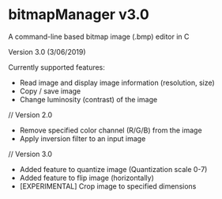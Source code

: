# bitmapManager v3.0
A command-line based bitmap image (.bmp) editor in C

Version 3.0 (3/06/2019)

Currently supported features:
  - Read image and display image information (resolution, size)
  - Copy / save image
  - Change luminosity (contrast) of the image
  
  // Version 2.0
  - Remove specified color channel (R/G/B) from the image
  - Apply inversion filter to an input image
  
  // Version 3.0
  - Added feature to quantize image (Quantization scale 0-7)
  - Added feature to flip image (horizontally)
  - [EXPERIMENTAL] Crop image to specified dimensions

